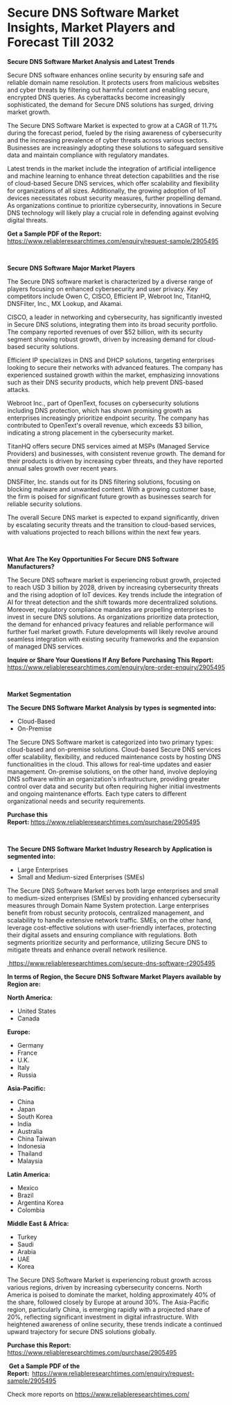 <p><h1>Secure DNS Software Market Insights, Market Players and Forecast Till 2032</h1></p><p><strong>Secure DNS Software Market Analysis and Latest Trends</strong></p>
<p><p>Secure DNS software enhances online security by ensuring safe and reliable domain name resolution. It protects users from malicious websites and cyber threats by filtering out harmful content and enabling secure, encrypted DNS queries. As cyberattacks become increasingly sophisticated, the demand for Secure DNS solutions has surged, driving market growth.</p><p>The Secure DNS Software Market is expected to grow at a CAGR of 11.7% during the forecast period, fueled by the rising awareness of cybersecurity and the increasing prevalence of cyber threats across various sectors. Businesses are increasingly adopting these solutions to safeguard sensitive data and maintain compliance with regulatory mandates. </p><p>Latest trends in the market include the integration of artificial intelligence and machine learning to enhance threat detection capabilities and the rise of cloud-based Secure DNS services, which offer scalability and flexibility for organizations of all sizes. Additionally, the growing adoption of IoT devices necessitates robust security measures, further propelling demand. As organizations continue to prioritize cybersecurity, innovations in Secure DNS technology will likely play a crucial role in defending against evolving digital threats.</p></p>
<p><strong>Get a Sample PDF of the Report:&nbsp;</strong> <a href="https://www.reliableresearchtimes.com/enquiry/request-sample/2905495?utm_campaign=3291&utm_medium=2&utm_source=Github&utm_content=ia&utm_term=12032025&utm_id=secure-dns-software">https://www.reliableresearchtimes.com/enquiry/request-sample/2905495</a></p>
<p>&nbsp;</p>
<p><strong>Secure DNS Software Major Market Players</strong></p>
<p><p>The Secure DNS software market is characterized by a diverse range of players focusing on enhanced cybersecurity and user privacy. Key competitors include Owen C, CISCO, Efficient IP, Webroot Inc, TitanHQ, DNSFilter, Inc., MX Lookup, and Akamai. </p><p>CISCO, a leader in networking and cybersecurity, has significantly invested in Secure DNS solutions, integrating them into its broad security portfolio. The company reported revenues of over $52 billion, with its security segment showing robust growth, driven by increasing demand for cloud-based security solutions.</p><p>Efficient IP specializes in DNS and DHCP solutions, targeting enterprises looking to secure their networks with advanced features. The company has experienced sustained growth within the market, emphasizing innovations such as their DNS security products, which help prevent DNS-based attacks. </p><p>Webroot Inc., part of OpenText, focuses on cybersecurity solutions including DNS protection, which has shown promising growth as enterprises increasingly prioritize endpoint security. The company has contributed to OpenText's overall revenue, which exceeds $3 billion, indicating a strong placement in the cybersecurity market.</p><p>TitanHQ offers secure DNS services aimed at MSPs (Managed Service Providers) and businesses, with consistent revenue growth. The demand for their products is driven by increasing cyber threats, and they have reported annual sales growth over recent years.</p><p>DNSFilter, Inc. stands out for its DNS filtering solutions, focusing on blocking malware and unwanted content. With a growing customer base, the firm is poised for significant future growth as businesses search for reliable security solutions.</p><p>The overall Secure DNS market is expected to expand significantly, driven by escalating security threats and the transition to cloud-based services, with valuations projected to reach billions within the next few years.</p></p>
<p>&nbsp;</p>
<p><strong>What Are The Key Opportunities For Secure DNS Software Manufacturers?</strong></p>
<p><p>The Secure DNS software market is experiencing robust growth, projected to reach USD 3 billion by 2028, driven by increasing cybersecurity threats and the rising adoption of IoT devices. Key trends include the integration of AI for threat detection and the shift towards more decentralized solutions. Moreover, regulatory compliance mandates are propelling enterprises to invest in secure DNS solutions. As organizations prioritize data protection, the demand for enhanced privacy features and reliable performance will further fuel market growth. Future developments will likely revolve around seamless integration with existing security frameworks and the expansion of managed DNS services.</p></p>
<p><strong>Inquire or Share Your Questions If Any Before Purchasing This Report:</strong> <a href="https://www.reliableresearchtimes.com/enquiry/pre-order-enquiry/2905495?utm_campaign=3291&utm_medium=2&utm_source=Github&utm_content=ia&utm_term=12032025&utm_id=secure-dns-software">https://www.reliableresearchtimes.com/enquiry/pre-order-enquiry/2905495</a></p>
<p>&nbsp;</p>
<p><strong>Market Segmentation</strong></p>
<p><strong>The Secure DNS Software Market Analysis by types is segmented into:</strong></p>
<p><ul><li>Cloud-Based</li><li>On-Premise</li></ul></p>
<p><p>The Secure DNS Software market is categorized into two primary types: cloud-based and on-premise solutions. Cloud-based Secure DNS services offer scalability, flexibility, and reduced maintenance costs by hosting DNS functionalities in the cloud. This allows for real-time updates and easier management. On-premise solutions, on the other hand, involve deploying DNS software within an organization's infrastructure, providing greater control over data and security but often requiring higher initial investments and ongoing maintenance efforts. Each type caters to different organizational needs and security requirements.</p></p>
<p><strong>Purchase this Report:&nbsp;</strong><a href="https://www.reliableresearchtimes.com/purchase/2905495?utm_campaign=3291&utm_medium=2&utm_source=Github&utm_content=ia&utm_term=12032025&utm_id=secure-dns-software">https://www.reliableresearchtimes.com/purchase/2905495</a></p>
<p>&nbsp;</p>
<p><strong>The Secure DNS Software Market Industry Research by Application is segmented into:</strong></p>
<p><ul><li>Large Enterprises</li><li>Small and Medium-sized Enterprises (SMEs)</li></ul></p>
<p><p>The Secure DNS Software Market serves both large enterprises and small to medium-sized enterprises (SMEs) by providing enhanced cybersecurity measures through Domain Name System protection. Large enterprises benefit from robust security protocols, centralized management, and scalability to handle extensive network traffic. SMEs, on the other hand, leverage cost-effective solutions with user-friendly interfaces, protecting their digital assets and ensuring compliance with regulations. Both segments prioritize security and performance, utilizing Secure DNS to mitigate threats and enhance overall network resilience.</p></p>
<p><a href="https://www.reliableresearchtimes.com/secure-dns-software-r2905495?utm_campaign=3291&utm_medium=2&utm_source=Github&utm_content=ia&utm_term=12032025&utm_id=secure-dns-software">&nbsp;https://www.reliableresearchtimes.com/secure-dns-software-r2905495</a></p>
<p><strong>In terms of Region, the Secure DNS Software Market Players available by Region are:</strong></p>
<p>
    <p> <strong> North America: </strong>
        <ul>
            <li>United States</li>
            <li>Canada</li>
        </ul>
        </p> 
    <p> <strong> Europe: </strong>
        <ul>
            <li>Germany</li>
            <li>France</li>
            <li>U.K.</li>
            <li>Italy</li>
            <li>Russia</li>
        </ul>
        </p> 
    <p> <strong> Asia-Pacific: </strong>
        <ul>
            <li>China</li>
            <li>Japan</li>
            <li>South Korea</li>
            <li>India</li>
            <li>Australia</li>
            <li>China Taiwan</li>
            <li>Indonesia</li>
            <li>Thailand</li>
            <li>Malaysia</li>
        </ul>
        </p> 
    <p> <strong> Latin America: </strong>
        <ul>
            <li>Mexico</li>
            <li>Brazil</li>
            <li>Argentina Korea</li>
            <li>Colombia</li>
        </ul>
        </p> 
    <p> <strong> Middle East & Africa: </strong>
        <ul>
            <li>Turkey</li>
            <li>Saudi</li>
            <li>Arabia</li>
            <li>UAE</li>
            <li>Korea</li>
        </ul>
    </p>
    </p>
<p><p>The Secure DNS Software Market is experiencing robust growth across various regions, driven by increasing cybersecurity concerns. North America is poised to dominate the market, holding approximately 40% of the share, followed closely by Europe at around 30%. The Asia-Pacific region, particularly China, is emerging rapidly with a projected share of 20%, reflecting significant investment in digital infrastructure. With heightened awareness of online security, these trends indicate a continued upward trajectory for secure DNS solutions globally.</p></p>
<p><strong>Purchase this Report: </strong><a href="https://www.reliableresearchtimes.com/purchase/2905495?utm_campaign=3291&utm_medium=2&utm_source=Github&utm_content=ia&utm_term=12032025&utm_id=secure-dns-software">https://www.reliableresearchtimes.com/purchase/2905495</a></p>
<p>&nbsp;<strong>Get a Sample PDF of the Report:&nbsp;&nbsp;</strong><a href="https://www.reliableresearchtimes.com/enquiry/request-sample/2905495?utm_campaign=3291&utm_medium=2&utm_source=Github&utm_content=ia&utm_term=12032025&utm_id=secure-dns-software">https://www.reliableresearchtimes.com/enquiry/request-sample/2905495</a></p>
<p><strong></strong></p>
<p>Check more reports on <a href="https://www.reliableresearchtimes.com/?utm_campaign=3291&utm_medium=2&utm_source=Github&utm_content=ia&utm_term=12032025&utm_id=secure-dns-software">https://www.reliableresearchtimes.com/</a></p>